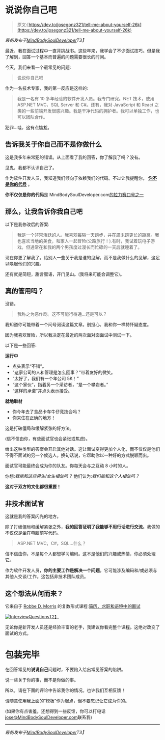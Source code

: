 # 说说你自己吧

> 原文:[https://dev.to/josegonz321/tell-me-about-yourself-26k](https://dev.to/josegonz321/tell-me-about-yourself-26k)

*最初发布于[MindBodySoulDeveloper](http://www.mindbodysouldeveloper.com/2017/11/22/tell-me-about-yourself/)T3】*

最近，我在面试过程中一直背挑战书。这些年来，我学会了不少面试技巧。但是我了解到，回答一个基本而普遍的问题需要很长的时间。

今天，我们来看一个最常见的问题:

> 说说你自己吧

作为一名技术专家，我的第一反应是这样的:

> 我是一名有 10 多年经验的软件开发人员。我专门研究。NET 技术，使用 ASP.NET MVC，SQL Server 和 C#。还有，我对 JavaScript 和 React 之类的一些前端开发很感兴趣。我是干净代码的拥护者。我可以单独工作，也可以团队合作。

犯罪...哇，这有点尴尬。

## 告诉我关于你自己而不是你做什么

这是我多年来常犯的错误。从上面看了我的回答，你了解我了吗？没有。

见鬼，我都不认识自己了。

作为软件开发人员，我知道我们倾向于依赖我们的代码。不过让我提醒你， **[你不是你的代号](https://www.hanselman.com/blog/YouAreNotYourCode.aspx)** 。

**你不仅仅是你的代码**是 MindBodySoulDeveloper.com[的拉力赛口号之一](//MindBodySoulDeveloper.com)

## [](#so-let-me-tell-you-about-myself)那么，让我告诉你我自己吧

以下是我修改后的答案:

> 我是一个非常活跃的人。我喜欢每隔一天跑步，并在周末跑更长的距离。我也喜欢当地的美食，和家人一起冒险(公路旅行！).有时，我试着玩电子游戏，但通常在和我的两个男孩度过漫长而忙碌的一天后就睡着了。

现在你更了解我了。给别人一些关于我是谁的见解，而不是我做什么的见解，这足以唤起他们的兴趣。

还有就是简短，甜言蜜语，开门见山。(我将来可能会调整它)。

## [](#does-it-really-work)真的管用吗？

没错。

> 我称之为恶作剧。这不可能行得通...还是可以？

我知道你可能带着一个问号阅读这篇文章。别担心，我和你一样持怀疑态度。

因为我喜欢冒险，所以我决定在最近的两次面对面面试中测试一下。

以下是一些回答:

**运行中**

*   点头表示“不错”。
*   "这家公司的人和管理是怎么回事？"带着友好的微笑。
*   “太好了，我们有一个年公司 5K！”
*   “这个家伙”，指着另一个采访者，“是一个攀岩者。”
*   “这样的承诺”并点头表示接受。

**就地取材**

*   你今年去了食品卡车牛仔竞技会吗？
*   你来住在正确的地方！

这是打破僵局和缓解紧张的好方法。

(信不信由你，有些面试官也会紧张或焦虑)。

给出这种类型的答案会开启其他对话。这让面试变得更加个人化，而不仅仅是他们不得不面试的另一个候选人。换句话说，它帮助你以一种好的方式脱颖而出。

面试官可能最终会成为你的队友。你每天会与之互动 8 小时的人。

你想:*我能和这些男生/女生相处吗？*
他们认为:*我们能和这个人相处吗？*

**这对于双方的文化都很重要！**

## [](#nontechnical-interviewers)非技术面试官

这就是我的答案闪光的地方。

除了打破僵局和缓解紧张之外，**我的回答证明了我能够不用行话进行交流**。我做的不仅仅是坐在电脑前写代码。

> ASP.NET MVC，C#，SQL...什么？

信不信由你，不是每个人都想学习编码。这不是他们的兴趣或热情，你必须处理它。

作为软件开发人员，**你的主要工作是解决一个问题**。它可能涉及编码和/或必须与其他人交谈/工作。这包括非技术团队成员。

## [](#where-did-this-idea-come-from)这个想法从何而来？

它来自于 [Robbe D. Morris](//www.robbemorris.com) 的复数形式课程:[简历、求职和语境中的面试](https://app.pluralsight.com/player?name=resumes-job-seeking-interviews-context-m1&clip=0&course=resumes-job-seeking-interviews-context&author=robbe-morris)

[![InterviewQuestions](../Images/c0e9e2b88b076a72a439f91751ccf1d2.png)T2】](/content/images/2017/11/InterviewQuestions.PNG)

无论你是新开发人员还是经验丰富的老手，我建议你看完整个课程。这绝对改变了面试的方式。

# [](#wrapping-it-up)包装完毕

在回答常见的**说说自己**问题时，不要陷入给出常见答案的陷阱。

说一些关于你的事，而不是你做的事。

所以，请在下面的评论中告诉我你的情况。也许我们互相反馈！

请随意使用我上面的“模板”作为起点，但不要忘记让它成为你的。

(如果你有点害羞，还想得到一些反馈，你可以打电话[jose@MindBodySoulDeveloper.com](mailto:jose@MindBodySoulDeveloper.com)联系我)

* * *

*最初发布于[MindBodySoulDeveloper](http://www.mindbodysouldeveloper.com/2017/11/22/tell-me-about-yourself/)T3】*
